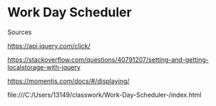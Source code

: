 # Work Day Scheduler

Sources

https://api.jquery.com/click/

https://stackoverflow.com/questions/40791207/setting-and-getting-localstorage-with-jquery

https://momentjs.com/docs/#/displaying/

file:///C:/Users/13149/classwork/Work-Day-Scheduler-/index.html
